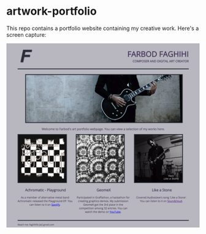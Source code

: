 # artwork-portfolio

This repo contains a portfolio website containing my creative work. Here's a screen capture:

<img src="screen-capture.png">
